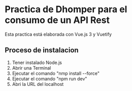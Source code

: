 # Practica de Dhomper para el consumo de un API Rest
Esta practica está elaborada con Vue.js 3 y Vuetify
## Proceso de instalacion
1. Tener instalado Node.js
2. Abrir una Terminal
3. Ejecutar el comando "nmp install --force"
4. Ejecutar el comando "npm run dev"
5. Abri la URL del localhost
